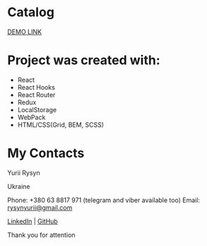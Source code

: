 # Catalog
[DEMO LINK](https://YuriiRysyn.github.io/OS-system-TT-catalog/)


# Project was created with:

- React
- React Hooks
- React Router
- Redux
- LocalStorage
- WebPack
- HTML/CSS(Grid, BEM, SCSS)

# My Contacts
Yurii Rysyn

Ukraine

Phone: +380 63 8817 971 (telegram and viber available too) Email: rysynyurii@gmail.com

[LinkedIn](https://www.linkedin.com/in/yurii-rysyn-a683b91b7/) | [GitHub](https://github.com/YuriiRysyn)

Thank you for attention
